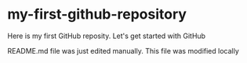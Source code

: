 # my-first-github-repository
Here is my first GitHub reposity. Let's get started with GitHub

README.md file was just edited manually. This file was modified locally
